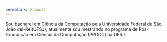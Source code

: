 ```yaml
---
permalink: /about/
---
```

Sou bacharel em Ciência da Computação pela Universidade Federal de São João
del-Rei(UFSJ), atualmente sou mestrando no programa de Pós-Graduação em
Ciência da Computação (PPGCC) na UFSJ.